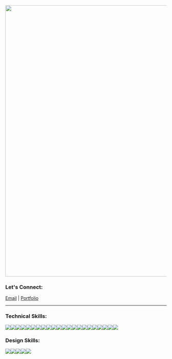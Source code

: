 <img src="https://user-images.githubusercontent.com/86808947/183975388-c9af9491-052f-4a8f-8ec2-aaba80d50b8e.gif" align="center" width="850">

<h3 align="left">Let's Connect: </h3>

[Email](mailto:rparikh041@gmail.com) | [Portfolio](https://rohanparikh.vercel.app/)


-----------

<h3 align="left">Technical Skills:</h3>

<div style="display: flex" >
<img src="https://img.shields.io/badge/React-20232A?style=for-the-badge&logo=react&logoColor=61DAFB" /> 
<img src="https://img.shields.io/badge/JavaScript-323330?style=for-the-badge&logo=javascript&logoColor=F7DF1E" /> 
<img src="https://img.shields.io/badge/TypeScript-007ACC?style=for-the-badge&logo=typescript&logoColor=white"/>
<img src= "https://img.shields.io/badge/HTML5-E34F26?style=for-the-badge&logo=html5&logoColor=white" />
<img src= "https://img.shields.io/badge/CSS3-1572B6?style=for-the-badge&logo=css3&logoColor=white" />
<img src= "https://img.shields.io/badge/Tailwind_CSS-38B2AC?style=for-the-badge&logo=tailwind-css&logoColor=white" />
<img src= "https://img.shields.io/badge/Python-FFD43B?style=for-the-badge&logo=python&logoColor=blue" />
<img src= "https://img.shields.io/badge/Node%20js-339933?style=for-the-badge&logo=nodedotjs&logoColor=white" />
<img src= "https://img.shields.io/badge/next%20js-000000?style=for-the-badge&logo=nextdotjs&logoColor=white" />
<img src= "https://img.shields.io/badge/React_Native-20232A?style=for-the-badge&logo=react&logoColor=61DAFB" />
<img src= "https://img.shields.io/badge/Bootstrap-563D7C?style=for-the-badge&logo=bootstrap&logoColor=white" />
<img src= "https://img.shields.io/badge/axios-671ddf?&style=for-the-badge&logo=axios&logoColor=white" />
<img src= "https://img.shields.io/badge/Express%20js-000000?style=for-the-badge&logo=express&logoColor=white" />
<img src= "https://img.shields.io/badge/Visual_Studio_Code-0078D4?style=for-the-badge&logo=visual%20studio%20code&logoColor=white" />
<img src= "https://img.shields.io/badge/GitHub-100000?style=for-the-badge&logo=github&logoColor=white" />
<img src= "https://img.shields.io/badge/MongoDB-4EA94B?style=for-the-badge&logo=mongodb&logoColor=white" />
<img src= "https://img.shields.io/badge/Microsoft%20SQL%20Server-CC2927?style=for-the-badge&logo=microsoft%20sql%20server&logoColor=white" />
<img src= "https://img.shields.io/badge/MySQL-005C84?style=for-the-badge&logo=mysql&logoColor=white" />
<img src= "https://img.shields.io/badge/React_Router-CA4245?style=for-the-badge&logo=react-router&logoColor=white" />
<img src= "https://img.shields.io/badge/Vercel-000000?style=for-the-badge&logo=vercel&logoColor=white" />
<img src= "https://img.shields.io/badge/TensorFlow-FF6F00?style=for-the-badge&logo=tensorflow&logoColor=white" />
<img src= "https://img.shields.io/badge/PostgreSQL-316192?style=for-the-badge&logo=postgresql&logoColor=white" />
  
</div>

<h3 align="left">Design Skills:</h3>

<div style="display: flex" >
<img src="https://img.shields.io/badge/Adobe%20Photoshop-31A8FF?style=for-the-badge&logo=Adobe%20Photoshop&logoColor=black" /> 
<img src="https://img.shields.io/badge/Adobe%20Illustrator-FF9A00?style=for-the-badge&logo=adobe%20illustrator&logoColor=white" /> 
<img src="https://img.shields.io/badge/Adobe%20InDesign-FF3366?style=for-the-badge&logo=Adobe%20InDesign&logoColor=white" /> 
<img src="https://img.shields.io/badge/Adobe%20XD-470137?style=for-the-badge&logo=Adobe%20XD&logoColor=#FF61F6" /> 
<img src="https://img.shields.io/badge/Figma-F24E1E?style=for-the-badge&logo=figma&logoColor=white" /> 


  
</div>










